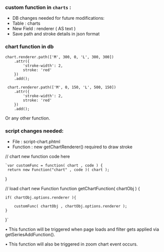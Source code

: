 ### custom function in `charts` :


* DB changes needed for future modifications:
* Table : charts
* New Field : renderer ( AS text )
* Save path and stroke details in json format

### chart function in db ###

    chart.renderer.path(['M', 300, 0, 'L', 300, 300])
        .attr({
            'stroke-width': 2,
            stroke: 'red'
        })
        .add();
        
     chart.renderer.path(['M', 0, 150, 'L', 500, 150])
        .attr({
            'stroke-width': 2,
            stroke: 'red'
        })
        .add();


Or any other function.

### script changes needed:


*  File : script-chart.phtml
*  Function : new getChartRenderer() required to draw stroke

// chart new function code here

	`var customFunc = function( chart , code ) {
     return new Function("chart" , code )( chart );
}

// load chart new Function
function getChartFunction( chartObj ) {
    
    if( chartObj.options.renderer ){
        
        customFunc( chartObj , chartObj.options.renderer ); 
    }   
}`
	

•	This function will be triggered when page loads and filter gets applied via getSeriesAddFunction().

•	This function will also be triggered in zoom chart event occurs.